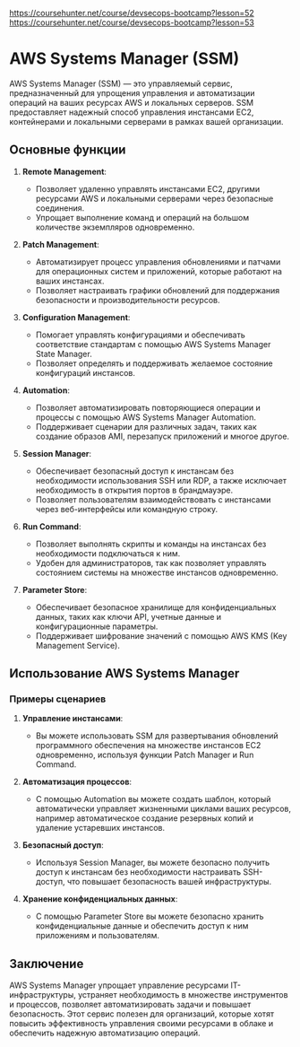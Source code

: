 https://coursehunter.net/course/devsecops-bootcamp?lesson=52
https://coursehunter.net/course/devsecops-bootcamp?lesson=53
# AWS Systems Manager (SSM)

AWS Systems Manager (SSM) — это управляемый сервис, предназначенный для упрощения управления и автоматизации операций на ваших ресурсах AWS и локальных серверов. SSM предоставляет надежный способ управления инстансами EC2, контейнерами и локальными серверами в рамках вашей организации.

## Основные функции

1. **Remote Management**:
   - Позволяет удаленно управлять инстансами EC2, другими ресурсами AWS и локальными серверами через безопасные соединения.
   - Упрощает выполнение команд и операций на большом количестве экземпляров одновременно.

2. **Patch Management**:
   - Автоматизирует процесс управления обновлениями и патчами для операционных систем и приложений, которые работают на ваших инстансах.
   - Позволяет настраивать графики обновлений для поддержания безопасности и производительности ресурсов.

3. **Configuration Management**:
   - Помогает управлять конфигурациями и обеспечивать соответствие стандартам с помощью AWS Systems Manager State Manager.
   - Позволяет определять и поддерживать желаемое состояние конфигураций инстансов.

4. **Automation**:
   - Позволяет автоматизировать повторяющиеся операции и процессы с помощью AWS Systems Manager Automation.
   - Поддерживает сценарии для различных задач, таких как создание образов AMI, перезапуск приложений и многое другое.

5. **Session Manager**:
   - Обеспечивает безопасный доступ к инстансам без необходимости использования SSH или RDP, а также исключает необходимость в открытия портов в брандмауэре.
   - Позволяет пользователям взаимодействовать с инстансами через веб-интерфейсы или командную строку.

6. **Run Command**:
   - Позволяет выполнять скрипты и команды на инстансах без необходимости подключаться к ним.
   - Удобен для администраторов, так как позволяет управлять состоянием системы на множестве инстансов одновременно.

7. **Parameter Store**:
   - Обеспечивает безопасное хранилище для конфиденциальных данных, таких как ключи API, учетные данные и конфигурационные параметры.
   - Поддерживает шифрование значений с помощью AWS KMS (Key Management Service).

## Использование AWS Systems Manager

### Примеры сценариев

1. **Управление инстансами**: 
   - Вы можете использовать SSM для развертывания обновлений программного обеспечения на множестве инстансов EC2 одновременно, используя функции Patch Manager и Run Command.

2. **Автоматизация процессов**:
   - С помощью Automation вы можете создать шаблон, который автоматически управляет жизненными циклами ваших ресурсов, например автоматическое создание резервных копий и удаление устаревших инстансов.

3. **Безопасный доступ**:
   - Используя Session Manager, вы можете безопасно получить доступ к инстансам без необходимости настраивать SSH-доступ, что повышает безопасность вашей инфраструктуры.

4. **Хранение конфиденциальных данных**:
   - С помощью Parameter Store вы можете безопасно хранить конфиденциальные данные и обеспечить доступ к ним приложениям и пользователям.

## Заключение

AWS Systems Manager упрощает управление ресурсами IT-инфраструктуры, устраняет необходимость в множестве инструментов и процессов, позволяет автоматизировать задачи и повышает безопасность. Этот сервис полезен для организаций, которые хотят повысить эффективность управления своими ресурсами в облаке и обеспечить надежную автоматизацию операций.
